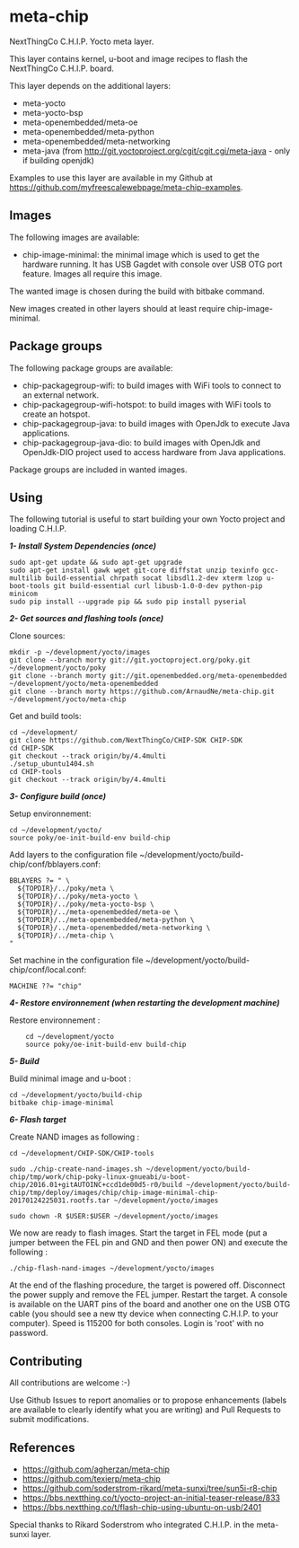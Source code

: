 meta-chip
==

NextThingCo C.H.I.P. Yocto meta layer.

This layer contains kernel, u-boot and image recipes to flash the NextThingCo C.H.I.P. board.

This layer depends on the additional layers:
* meta-yocto
* meta-yocto-bsp
* meta-openembedded/meta-oe
* meta-openembedded/meta-python
* meta-openembedded/meta-networking
* meta-java (from http://git.yoctoproject.org/cgit/cgit.cgi/meta-java - only if building openjdk)

Examples to use this layer are available in my Github at https://github.com/myfreescalewebpage/meta-chip-examples.


Images
--

The following images are available:
* chip-image-minimal: the minimal image which is used to get the hardware running. It has USB Gagdet with console over USB OTG port feature. Images all require this image.

The wanted image is chosen during the build with bitbake command.

New images created in other layers should at least require chip-image-minimal. 


Package groups
--

The following package groups are available:
* chip-packagegroup-wifi: to build images with WiFi tools to connect to an external network.
* chip-packagegroup-wifi-hotspot: to build images with WiFi tools to create an hotspot.
* chip-packagegroup-java: to build images with OpenJdk to execute Java applications.
* chip-packagegroup-java-dio: to build images with OpenJdk and OpenJdk-DIO project used to access hardware from Java applications.

Package groups are included in wanted images.


Using
--

The following tutorial is useful to start building your own Yocto project and loading C.H.I.P.

**_1- Install System Dependencies (once)_**

	sudo apt-get update && sudo apt-get upgrade
	sudo apt-get install gawk wget git-core diffstat unzip texinfo gcc-multilib build-essential chrpath socat libsdl1.2-dev xterm lzop u-boot-tools git build-essential curl libusb-1.0-0-dev python-pip minicom
	sudo pip install --upgrade pip && sudo pip install pyserial

**_2- Get sources and flashing tools (once)_**

Clone sources:

	mkdir -p ~/development/yocto/images
	git clone --branch morty git://git.yoctoproject.org/poky.git ~/development/yocto/poky
	git clone --branch morty git://git.openembedded.org/meta-openembedded ~/development/yocto/meta-openembedded
	git clone --branch morty https://github.com/ArnaudNe/meta-chip.git ~/development/yocto/meta-chip

Get and build tools:

	cd ~/development/
	git clone https://github.com/NextThingCo/CHIP-SDK CHIP-SDK
	cd CHIP-SDK
	git checkout --track origin/by/4.4multi
	./setup_ubuntu1404.sh
	cd CHIP-tools
	git checkout --track origin/by/4.4multi

**_3- Configure build (once)_**

Setup environnement:

	cd ~/development/yocto/
	source poky/oe-init-build-env build-chip

Add layers to the configuration file ~/development/yocto/build-chip/conf/bblayers.conf:

	BBLAYERS ?= " \
	  ${TOPDIR}/../poky/meta \
	  ${TOPDIR}/../poky/meta-yocto \
	  ${TOPDIR}/../poky/meta-yocto-bsp \
	  ${TOPDIR}/../meta-openembedded/meta-oe \
	  ${TOPDIR}/../meta-openembedded/meta-python \
	  ${TOPDIR}/../meta-openembedded/meta-networking \
	  ${TOPDIR}/../meta-chip \
	"

Set machine in the configuration file ~/development/yocto/build-chip/conf/local.conf:

	MACHINE ??= "chip"

**_4- Restore environnement (when restarting the development machine)_**

Restore environnement :

        cd ~/development/yocto
        source poky/oe-init-build-env build-chip

**_5- Build_**

Build minimal image and u-boot :

	cd ~/development/yocto/build-chip
	bitbake chip-image-minimal

**_6- Flash target_**

Create NAND images as following :

	cd ~/development/CHIP-SDK/CHIP-tools
	
	sudo ./chip-create-nand-images.sh ~/development/yocto/build-chip/tmp/work/chip-poky-linux-gnueabi/u-boot-chip/2016.01+gitAUTOINC+ccd1de00d5-r0/build ~/development/yocto/build-chip/tmp/deploy/images/chip/chip-image-minimal-chip-20170124225031.rootfs.tar ~/development/yocto/images
	
	sudo chown -R $USER:$USER ~/development/yocto/images

We now are ready to flash images. Start the target in FEL mode (put a jumper between the FEL pin and GND and then power ON) and execute the following :

	./chip-flash-nand-images ~/development/yocto/images

At the end of the flashing procedure, the target is powered off. Disconnect the power supply and remove the FEL jumper. Restart the target. A console is available on the UART pins of the board and another one on the USB OTG cable (you should see a new tty device when connecting C.H.I.P. to your computer). Speed is 115200 for both consoles. Login is 'root' with no password.


Contributing
--

All contributions are welcome :-)

Use Github Issues to report anomalies or to propose enhancements (labels are available to clearly identify what you are writing) and Pull Requests to submit modifications.


References
--

* https://github.com/agherzan/meta-chip
* https://github.com/texierp/meta-chip
* https://github.com/soderstrom-rikard/meta-sunxi/tree/sun5i-r8-chip
* https://bbs.nextthing.co/t/yocto-project-an-initial-teaser-release/833
* https://bbs.nextthing.co/t/flash-chip-using-ubuntu-on-usb/2401

Special thanks to Rikard Soderstrom who integrated C.H.I.P. in the meta-sunxi layer.
